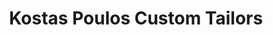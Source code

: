 ---
title: "Kostas Poulos Custom Tailors"
url: /greenville/kostas-poulos-custom-tailors/
shop: tailor
---